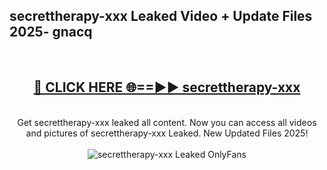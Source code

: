 <h2>secrettherapy-xxx Leaked Video + Update Files 2025- gnacq</h2>
<br>
<div align="center">
<h2><a href="https://libra.edu.pl?secrettherapy-xxx" rel="nofollow">🔴 CLICK HERE 🌐==►► secrettherapy-xxx</a></h2>
<br>
Get secrettherapy-xxx leaked all content. Now you can access all videos and pictures of secrettherapy-xxx Leaked. New Updated Files 2025!
<br>
<br>
<a href="https://libra.edu.pl?secrettherapy-xxx" rel="nofollow" data-target="animated-image.originalLink"><img src="https://i.ibb.co.com/WyWwxjT/player-gif2.gif" alt="secrettherapy-xxx Leaked OnlyFans" style="max-width: 100%; display: inline-block;" data-target="animated-image.originalImage"></a>
</div>
<br>